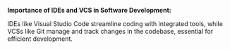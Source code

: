 **Importance of IDEs and VCS in Software Development:**

IDEs like Visual Studio Code streamline coding with integrated tools, while VCSs like Git manage and track changes in the codebase, essential for efficient development.